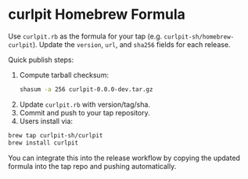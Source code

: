 # curlpit Homebrew Formula

Use `curlpit.rb` as the formula for your tap (e.g. `curlpit-sh/homebrew-curlpit`). Update the `version`, `url`, and `sha256` fields for each release.

Quick publish steps:

1. Compute tarball checksum:
   ```bash
   shasum -a 256 curlpit-0.0.0-dev.tar.gz
   ```
2. Update `curlpit.rb` with version/tag/sha.
3. Commit and push to your tap repository.
4. Users install via:
  ```bash
  brew tap curlpit-sh/curlpit
  brew install curlpit
  ```

You can integrate this into the release workflow by copying the updated formula into the tap repo and pushing automatically.
